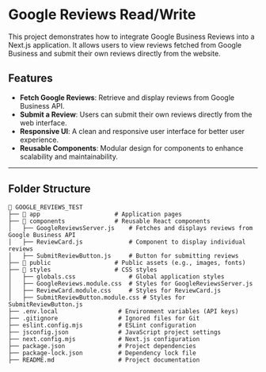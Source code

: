 # Google Reviews Read/Write

This project demonstrates how to integrate Google Business Reviews into a Next.js application. It allows users to view reviews fetched from Google Business and submit their own reviews directly from the website.

## Features

- **Fetch Google Reviews**: Retrieve and display reviews from Google Business API.
- **Submit a Review**: Users can submit their own reviews directly from the web interface.
- **Responsive UI**: A clean and responsive user interface for better user experience.
- **Reusable Components**: Modular design for components to enhance scalability and maintainability.

---

## Folder Structure

```plaintext
📂 GOOGLE_REVIEWS_TEST
├── 📂 app                     # Application pages
├── 📂 components              # Reusable React components
│   ├── GoogleReviewsServer.js    # Fetches and displays reviews from Google Business API
│   ├── ReviewCard.js             # Component to display individual reviews
│   ├── SubmitReviewButton.js     # Button for submitting reviews
├── 📂 public                  # Public assets (e.g., images, fonts)
├── 📂 styles                  # CSS styles
│   ├── globals.css               # Global application styles
│   ├── GoogleReviews.module.css  # Styles for GoogleReviewsServer.js
│   ├── ReviewCard.module.css     # Styles for ReviewCard.js
│   ├── SubmitReviewButton.module.css # Styles for SubmitReviewButton.js
├── .env.local                 # Environment variables (API keys)
├── .gitignore                 # Ignored files for Git
├── eslint.config.mjs          # ESLint configuration
├── jsconfig.json              # JavaScript project settings
├── next.config.mjs            # Next.js configuration
├── package.json               # Project dependencies
├── package-lock.json          # Dependency lock file
├── README.md                  # Project documentation
